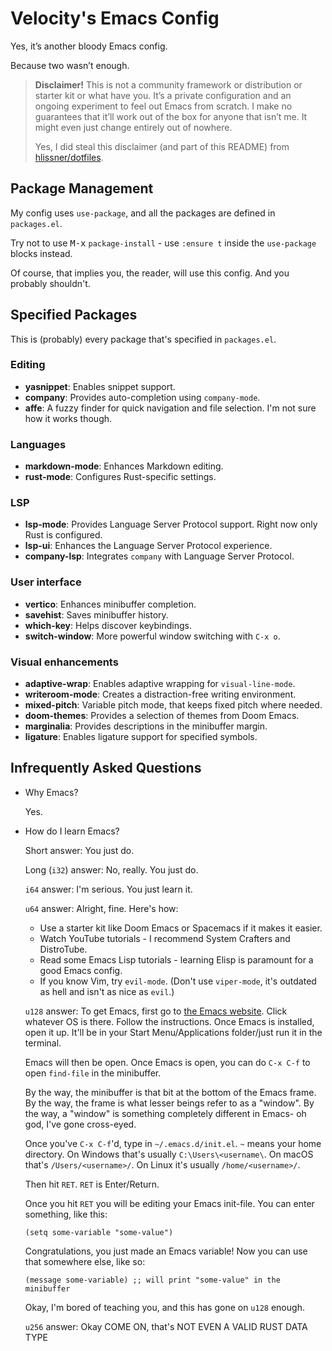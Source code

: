 # Velocity's Emacs Config

Yes, it’s another bloody Emacs config.

Because two wasn’t enough.

> **Disclaimer!** This is not a community framework or distribution or starter kit or what have you. It’s a private configuration and an ongoing experiment to feel out Emacs from scratch. I make no guarantees that it’ll work out of the box for anyone that isn’t me. It might even just change entirely out of nowhere.
>
> Yes, I did steal this disclaimer (and part of this README) from [hlissner/dotfiles](https://github.com/hlissner/dotfiles).

## Package Management

My config uses `use-package`, and all the packages are defined in `packages.el`.

Try not to use <kbd>M-x</kbd> `package-install` - use `:ensure t` inside the `use-package` blocks instead.

Of course, that implies you, the reader, will use this config. And you probably shouldn't.

## Specified Packages

This is (probably) every package that's specified in `packages.el`.

### Editing

- **yasnippet**: Enables snippet support.
- **company**: Provides auto-completion using `company-mode`.
- **affe**: A fuzzy finder for quick navigation and file selection. I'm not sure how it works though.

### Languages

- **markdown-mode**: Enhances Markdown editing.
- **rust-mode**: Configures Rust-specific settings.

### LSP

- **lsp-mode**: Provides Language Server Protocol support. Right now only Rust is configured.
- **lsp-ui**: Enhances the Language Server Protocol experience.
- **company-lsp**: Integrates `company` with Language Server Protocol.

### User interface

- **vertico**: Enhances minibuffer completion.
- **savehist**: Saves minibuffer history.
- **which-key**: Helps discover keybindings.
- **switch-window**: More powerful window switching with `C-x o`.

### Visual enhancements

- **adaptive-wrap**: Enables adaptive wrapping for `visual-line-mode`.
- **writeroom-mode**: Creates a distraction-free writing environment.
- **mixed-pitch**: Variable pitch mode, that keeps fixed pitch where needed.
- **doom-themes**: Provides a selection of themes from Doom Emacs.
- **marginalia**: Provides descriptions in the minibuffer margin.
- **ligature**: Enables ligature support for specified symbols.

## Infrequently Asked Questions

* Why Emacs?

  Yes.
  
* How do I learn Emacs?

  Short answer: You just do.

  Long (`i32`) answer: No, really. You just do.

  `i64` answer: I'm serious. You just learn it.

  `u64` answer: Alright, fine. Here's how:

  + Use a starter kit like Doom Emacs or Spacemacs if it makes it easier.
  + Watch YouTube tutorials - I recommend System Crafters and DistroTube.
  + Read some Emacs Lisp tutorials - learning Elisp is paramount for a good Emacs config.
  + If you know Vim, try `evil-mode`. (Don't use `viper-mode`, it's outdated as hell and isn't as nice as `evil`.)

  `u128` answer: To get Emacs, first go to [the Emacs website](https://gnu.org/software/emacs). Click whatever OS is there. Follow the instructions. Once Emacs is installed, open it up. It'll be in your Start Menu/Applications folder/just run it in the terminal.
  
  Emacs will then be open. Once Emacs is open, you can do `C-x C-f` to open `find-file` in the minibuffer.
  
  By the way, the minibuffer is that bit at the bottom of the Emacs frame. By the way, the frame is what lesser beings refer to as a "window". By the way, a "window" is something completely different in Emacs- oh god, I've gone cross-eyed.
  
  Once you've `C-x C-f`'d, type in `~/.emacs.d/init.el`. `~` means your home directory. On Windows that's usually `C:\Users\<username\`. On macOS that's `/Users/<username>/`. On Linux it's usually `/home/<username>/`.
  
  Then hit `RET`. `RET` is Enter/Return.
  
  Once you hit `RET` you will be editing your Emacs init-file. You can enter something, like this:
  
  ```emacs-lisp
  (setq some-variable "some-value")
  ```
  
  Congratulations, you just made an Emacs variable! Now you can use that somewhere else, like so:
  
  ```emacs-lisp
  (message some-variable) ;; will print "some-value" in the minibuffer
  ```
  
  Okay, I'm bored of teaching you, and this has gone on `u128` enough.

  `u256` answer: Okay COME ON, that's NOT EVEN A VALID RUST DATA TYPE
